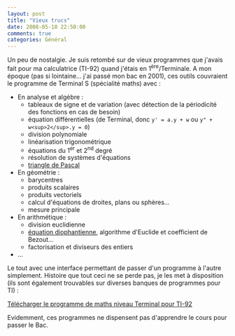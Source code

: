 ```yaml
---
layout: post
title: "Vieux trucs"
date: 2008-05-18 22:50:00
comments: true
categories: Général
---
```

Un peu de nostalgie. Je suis retombé sur de vieux programmes que j'avais fait pour ma calculatrice (TI-92) quand j'étais en 1<sup>ère</sup>/Terminale. A mon époque (pas si lointaine... j'ai passé mon bac en 2001), ces outils couvraient le programme de Terminal S (spécialité maths) avec :

<!-- more -->


*   En analyse et algèbre :
    *   tableaux de signe et de variation (avec détection de la périodicité des fonctions en cas de besoin)
    *   équation différentielles (de Terminal, donc `y' = a.y + w` ou `y" + w<sup>2</sup>.y = 0`)
    *   division polynomiale
    *   linéarisation trigonométrique
    *   équations du 1<sup>er</sup> et 2<sup>nd</sup> degré
    *   résolution de systèmes d'équations
    *   [triangle de Pascal](http://fr.wikipedia.org/wiki/Triangle_de_Pascal|fr)
*   En géométrie :
    *   barycentres
    *   produits scalaires
    *   produits vectoriels
    *   calcul d'équations de droites, plans ou sphères...
    *   mesure principale
*   En arithmétique :
    *   division euclidienne
    *   [équation diophantienne](http://fr.wikipedia.org/wiki/Équation_diophantienne|fr), algorithme d'Euclide et coefficient de Bezout...
    *   factorisation et diviseurs des entiers
*   ...

Le tout avec une interface permettant de passer d'un programme à l'autre simplement. Histoire que tout ceci ne se perde pas, je les met à disposition (ils sont également trouvables sur diverses banques de programmes pour TI) :

[Télécharger le programme de maths niveau Terminal pour TI-92](/public/misc/maths3.zip|fr)

Evidemment, ces programmes ne dispensent pas d'apprendre le cours pour passer le Bac.
